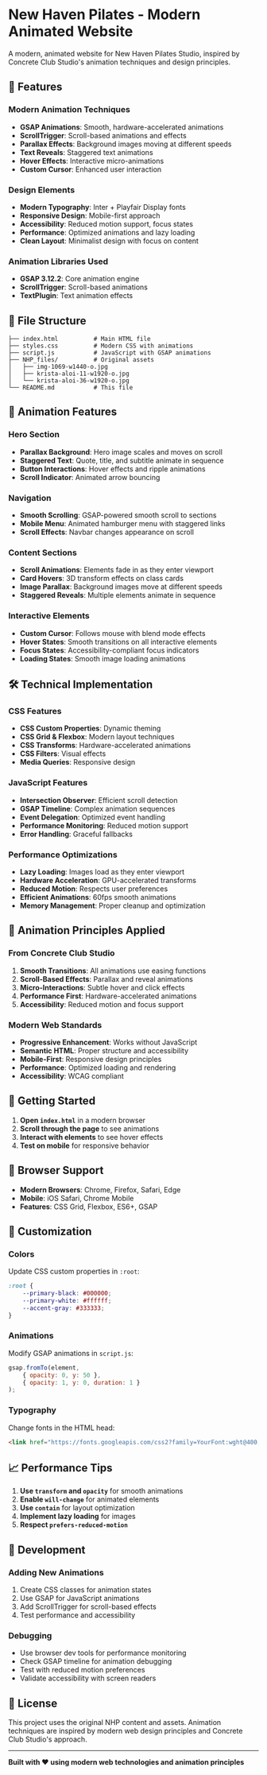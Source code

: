 # New Haven Pilates - Modern Animated Website

A modern, animated website for New Haven Pilates Studio, inspired by Concrete Club Studio's animation techniques and design principles.

## 🚀 Features

### Modern Animation Techniques
- **GSAP Animations**: Smooth, hardware-accelerated animations
- **ScrollTrigger**: Scroll-based animations and effects
- **Parallax Effects**: Background images moving at different speeds
- **Text Reveals**: Staggered text animations
- **Hover Effects**: Interactive micro-animations
- **Custom Cursor**: Enhanced user interaction

### Design Elements
- **Modern Typography**: Inter + Playfair Display fonts
- **Responsive Design**: Mobile-first approach
- **Accessibility**: Reduced motion support, focus states
- **Performance**: Optimized animations and lazy loading
- **Clean Layout**: Minimalist design with focus on content

### Animation Libraries Used
- **GSAP 3.12.2**: Core animation engine
- **ScrollTrigger**: Scroll-based animations
- **TextPlugin**: Text animation effects

## 📁 File Structure

```
├── index.html          # Main HTML file
├── styles.css          # Modern CSS with animations
├── script.js           # JavaScript with GSAP animations
├── NHP_files/          # Original assets
│   ├── img-1069-w1440-o.jpg
│   ├── krista-aloi-11-w1920-o.jpg
│   └── krista-aloi-36-w1920-o.jpg
└── README.md           # This file
```

## 🎨 Animation Features

### Hero Section
- **Parallax Background**: Hero image scales and moves on scroll
- **Staggered Text**: Quote, title, and subtitle animate in sequence
- **Button Interactions**: Hover effects and ripple animations
- **Scroll Indicator**: Animated arrow bouncing

### Navigation
- **Smooth Scrolling**: GSAP-powered smooth scroll to sections
- **Mobile Menu**: Animated hamburger menu with staggered links
- **Scroll Effects**: Navbar changes appearance on scroll

### Content Sections
- **Scroll Animations**: Elements fade in as they enter viewport
- **Card Hovers**: 3D transform effects on class cards
- **Image Parallax**: Background images move at different speeds
- **Staggered Reveals**: Multiple elements animate in sequence

### Interactive Elements
- **Custom Cursor**: Follows mouse with blend mode effects
- **Hover States**: Smooth transitions on all interactive elements
- **Focus States**: Accessibility-compliant focus indicators
- **Loading States**: Smooth image loading animations

## 🛠️ Technical Implementation

### CSS Features
- **CSS Custom Properties**: Dynamic theming
- **CSS Grid & Flexbox**: Modern layout techniques
- **CSS Transforms**: Hardware-accelerated animations
- **CSS Filters**: Visual effects
- **Media Queries**: Responsive design

### JavaScript Features
- **Intersection Observer**: Efficient scroll detection
- **GSAP Timeline**: Complex animation sequences
- **Event Delegation**: Optimized event handling
- **Performance Monitoring**: Reduced motion support
- **Error Handling**: Graceful fallbacks

### Performance Optimizations
- **Lazy Loading**: Images load as they enter viewport
- **Hardware Acceleration**: GPU-accelerated transforms
- **Reduced Motion**: Respects user preferences
- **Efficient Animations**: 60fps smooth animations
- **Memory Management**: Proper cleanup and optimization

## 🎯 Animation Principles Applied

### From Concrete Club Studio
1. **Smooth Transitions**: All animations use easing functions
2. **Scroll-Based Effects**: Parallax and reveal animations
3. **Micro-Interactions**: Subtle hover and click effects
4. **Performance First**: Hardware-accelerated animations
5. **Accessibility**: Reduced motion and focus support

### Modern Web Standards
- **Progressive Enhancement**: Works without JavaScript
- **Semantic HTML**: Proper structure and accessibility
- **Mobile-First**: Responsive design principles
- **Performance**: Optimized loading and rendering
- **Accessibility**: WCAG compliant

## 🚀 Getting Started

1. **Open `index.html`** in a modern browser
2. **Scroll through the page** to see animations
3. **Interact with elements** to see hover effects
4. **Test on mobile** for responsive behavior

## 📱 Browser Support

- **Modern Browsers**: Chrome, Firefox, Safari, Edge
- **Mobile**: iOS Safari, Chrome Mobile
- **Features**: CSS Grid, Flexbox, ES6+, GSAP

## 🎨 Customization

### Colors
Update CSS custom properties in `:root`:
```css
:root {
    --primary-black: #000000;
    --primary-white: #ffffff;
    --accent-gray: #333333;
}
```

### Animations
Modify GSAP animations in `script.js`:
```javascript
gsap.fromTo(element, 
    { opacity: 0, y: 50 },
    { opacity: 1, y: 0, duration: 1 }
);
```

### Typography
Change fonts in the HTML head:
```html
<link href="https://fonts.googleapis.com/css2?family=YourFont:wght@400;500;600&display=swap" rel="stylesheet">
```

## 📈 Performance Tips

1. **Use `transform` and `opacity`** for smooth animations
2. **Enable `will-change`** for animated elements
3. **Use `contain`** for layout optimization
4. **Implement lazy loading** for images
5. **Respect `prefers-reduced-motion`**

## 🔧 Development

### Adding New Animations
1. Create CSS classes for animation states
2. Use GSAP for JavaScript animations
3. Add ScrollTrigger for scroll-based effects
4. Test performance and accessibility

### Debugging
- Use browser dev tools for performance monitoring
- Check GSAP timeline for animation debugging
- Test with reduced motion preferences
- Validate accessibility with screen readers

## 📄 License

This project uses the original NHP content and assets. Animation techniques are inspired by modern web design principles and Concrete Club Studio's approach.

---

**Built with ❤️ using modern web technologies and animation principles**